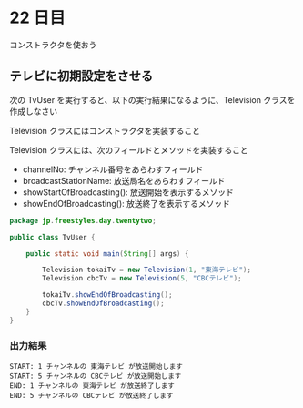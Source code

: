 # 22 日目

コンストラクタを使おう

## テレビに初期設定をさせる

次の TvUser を実行すると、以下の実行結果になるように、Television クラスを作成しなさい

Television クラスにはコンストラクタを実装すること

Television クラスには、次のフィールドとメソッドを実装すること
- channelNo: チャンネル番号をあらわすフィールド
- broadcastStationName: 放送局名をあらわすフィールド
- showStartOfBroadcasting(): 放送開始を表示するメソッド
- showEndOfBroadcasting(): 放送終了を表示するメソッド

```java
package jp.freestyles.day.twentytwo;

public class TvUser {

    public static void main(String[] args) {

        Television tokaiTv = new Television(1, "東海テレビ");
        Television cbcTv = new Television(5, "CBCテレビ");

        tokaiTv.showEndOfBroadcasting();
        cbcTv.showEndOfBroadcasting();
    }
}
```

### 出力結果

```
START: 1 チャンネルの 東海テレビ が放送開始します 
START: 5 チャンネルの CBCテレビ が放送開始します
END: 1 チャンネルの 東海テレビ が放送終了します
END: 5 チャンネルの CBCテレビ が放送終了します
```
